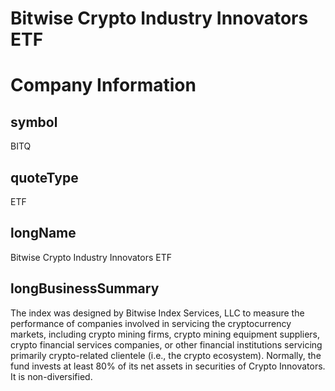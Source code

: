 
Bitwise Crypto Industry Innovators ETF
======================================

# Company Information

## symbol


BITQ


## quoteType


ETF


## longName


Bitwise Crypto Industry Innovators ETF


## longBusinessSummary


The index was designed by Bitwise Index Services, LLC to measure the performance of companies involved in servicing the cryptocurrency markets, including crypto mining firms, crypto mining equipment suppliers, crypto financial services companies, or other financial institutions servicing primarily crypto-related clientele (i.e., the crypto ecosystem). Normally, the fund invests at least 80% of its net assets in securities of Crypto Innovators. It is non-diversified.

